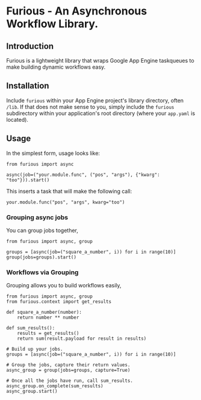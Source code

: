 Furious - An Asynchronous Workflow Library.
===========================================

Introduction
------------

Furious is a lightweight library that wraps Google App Engine taskqueues to
make building dynamic workflows easy.


Installation
------------
Include `furious` within your App Engine project's library directory, often
`/lib`.  If that does not make sense to you, simply include the `furious`
subdirectory within your application's root directory (where your `app.yaml`
is located).

Usage
-----

In the simplest form, usage looks like:

    from furious import async

    async(job=("your.module.func", ("pos", "args"), {"kwarg": "too"})).start()

This inserts a task that will make the following call:

    your.module.func("pos", "args", kwarg="too")


### Grouping async jobs

You can group jobs together,

    from furious import async, group

    groups = [async(job=("square_a_number", i)) for i in range(10)]
    group(jobs=groups).start()

### Workflows via Grouping

Grouping allows you to build workflows easily,

    from furious import async, group
    from furious.context import get_results

    def square_a_number(number):
        return number ** number

    def sum_results():
        results = get_results()
        return sum(result.payload for result in results)

    # Build up your jobs.
    groups = [async(job=("square_a_number", i)) for i in range(10)]

    # Group the jobs, capture their return values.
    async_group = group(jobs=groups, capture=True)

    # Once all the jobs have run, call sum_results.
    async_group.on_complete(sum_results)
    async_group.start()

